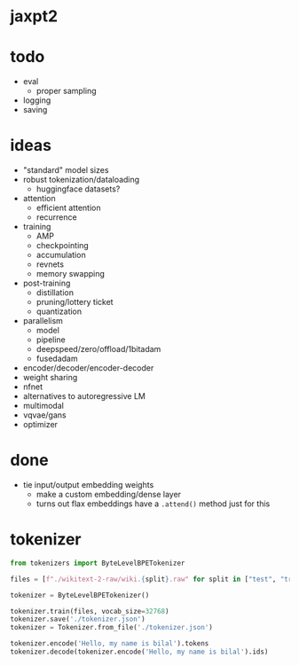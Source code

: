 # jaxpt2

# todo

-   eval
    -   proper sampling
-   logging
-   saving

# ideas

-   "standard" model sizes
-   robust tokenization/dataloading
    -   huggingface datasets?
-   attention
    -   efficient attention
    -   recurrence
-   training
    -   AMP
    -   checkpointing
    -   accumulation
    -   revnets
    -   memory swapping
-   post-training
    -   distillation
    -   pruning/lottery ticket
    -   quantization
-   parallelism
    -   model
    -   pipeline
    -   deepspeed/zero/offload/1bitadam
    -   fusedadam
-   encoder/decoder/encoder-decoder
-   weight sharing
-   nfnet
-   alternatives to autoregressive LM
-   multimodal
-   vqvae/gans
-   optimizer

# done

-   tie input/output embedding weights
    -   make a custom embedding/dense layer
    -   turns out flax embeddings have a `.attend()` method just for this

# tokenizer

```python
from tokenizers import ByteLevelBPETokenizer

files = [f"./wikitext-2-raw/wiki.{split}.raw" for split in ["test", "train", "valid"]]

tokenizer = ByteLevelBPETokenizer()

tokenizer.train(files, vocab_size=32768)
tokenizer.save('./tokenizer.json')
tokenizer = Tokenizer.from_file('./tokenizer.json')

tokenizer.encode('Hello, my name is bilal').tokens
tokenizer.decode(tokenizer.encode('Hello, my name is bilal').ids)
```
